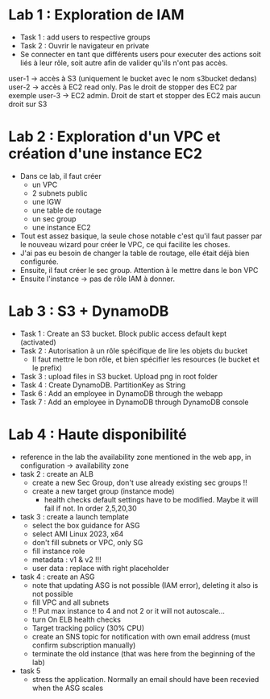 # Lab 1 : Exploration de IAM

* Task 1 : add users to respective groups
* Task 2 : Ouvrir le navigateur en private
* Se connecter en tant que différents users pour executer des actions soit liés à leur rôle, soit autre afin de valider qu'ils n'ont pas accès.

user-1 -> accès à S3 (uniquement le bucket avec le nom s3bucket dedans)
user-2 -> accès à EC2 read only. Pas le droit de stopper des EC2 par exemple
user-3 -> EC2 admin. Droit de start et stopper des EC2 mais aucun droit sur S3

# Lab 2 : Exploration d'un VPC et création d'une instance EC2

* Dans ce lab, il faut créer 
  * un VPC
  * 2 subnets public
  * une IGW
  * une table de routage
  * un sec group
  * une instance EC2
* Tout est assez basique, la seule chose notable c'est qu'il faut passer par le nouveau wizard pour créer le VPC, ce qui facilite les choses.
* J'ai pas eu besoin de changer la table de routage, elle était déjà bien configurée.
* Ensuite, il faut créer le sec group. Attention à le mettre dans le bon VPC
* Ensuite l'instance -> pas de rôle IAM à donner.

# Lab 3 : S3 + DynamoDB

* Task 1 : Create an S3 bucket. Block public access default kept (activated)
* Task 2 : Autorisation à un rôle spécifique de lire les objets du bucket
  * Il faut mettre le bon rôle, et bien spécifier les resources (le bucket et le prefix)
* Task 3 : upload files in S3 bucket. Upload png in root folder
* Task 4 : Create DynamoDB. PartitionKey as String
* Task 6 : Add an employee in DynamoDB through the webapp
* Task 7 : Add an employee in DynamoDB through DynamoDB console


# Lab 4 : Haute disponibilité

* reference in the lab the availability zone mentioned in the web app, in configuration -> availability zone
* task 2 : create an ALB
  * create a new Sec Group, don't use already existing sec groups !!
  * create a new target group (instance mode)
    * health checks default settings have to be modified. Maybe it will fail if not. In order 2,5,20,30
* task 3 : create a launch template
  * select the box guidance for ASG
  * select AMI Linux 2023, x64
  * don't fill subnets or VPC, only SG
  * fill instance role
  * metadata : v1 & v2 !!! 
  * user data : replace with right placeholder
* task 4 : create an ASG
  * note that updating ASG is not possible (IAM error), deleting it also is not possible
  * fill VPC and all subnets
  * !! Put max instance to 4 and not 2 or it will not autoscale... 
  * turn On ELB health checks
  * Target tracking policy (30% CPU)
  * create an SNS topic for notification with own email address (must confirm subscription manually)
  * terminate the old instance (that was here from the beginning of the lab)
* task 5
  * stress the application. Normally an email should have been recevied when the ASG scales
